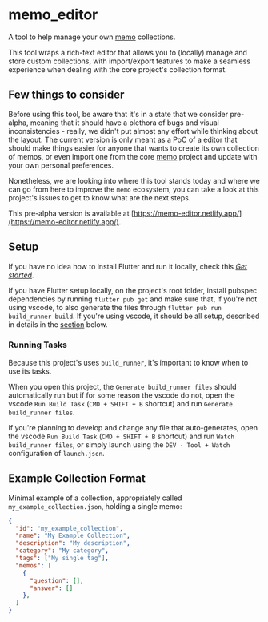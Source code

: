 # memo_editor

A tool to help manage your own [memo](https://github.com/olmps/memo) collections.

This tool wraps a rich-text editor that allows you to (locally) manage and store custom collections, with import/export
features to make a seamless experience when dealing with the core project's collection format.

## Few things to consider

Before using this tool, be aware that it's in a state that we consider pre-alpha, meaning that it should have a
plethora of bugs and visual inconsistencies - really, we didn't put almost any effort while thinking about the layout.
The current version is only meant as a PoC of a editor that should make things easier for anyone that wants to create
its own collection of memos, or even import one from the core [memo](https://github.com/olmps/memo) project and update
with your own personal preferences.

Nonetheless, we are looking into where this tool stands today and where we can go from here to improve the `memo`
ecosystem, you can take a look at this project's issues to get to know what are the next steps.

This pre-alpha version is available at [https://memo-editor.netlify.app/](https://memo-editor.netlify.app/).

## Setup

If you have no idea how to install Flutter and run it locally, check this
[_Get started_](https://flutter.dev/docs/get-started/install).

If you have Flutter setup locally, on the project's root folder, install pubspec dependencies by running
`flutter pub get` and make sure that, if you're not using vscode, to also generate the files through
`flutter pub run build_runner build`. If you're using vscode, it should be all setup, described in details in the
[section](#running-tasks) below.

### Running Tasks

Because this project's uses `build_runner`, it's important to know when to use its tasks.

When you open this project, the `Generate build_runner files` should automatically run but if for some reason the vscode
do not, open the vscode `Run Build Task` (`CMD + SHIFT + B` shortcut) and run `Generate build_runner files`.

If you're planning to develop and change any file that auto-generates, open the vscode `Run Build Task`
(`CMD + SHIFT + B` shortcut) and run `Watch build_runner files`, or simply launch using the `DEV - Tool + Watch`
configuration of `launch.json`.

## Example Collection Format

Minimal example of a collection, appropriately called `my_example_collection.json`, holding a single memo:

```json
{
  "id": "my_example_collection",
  "name": "My Example Collection",
  "description": "My description",
  "category": "My category",
  "tags": ["My single tag"],
  "memos": [
    {
      "question": [],
      "answer": []
    },
  ]
}
```
